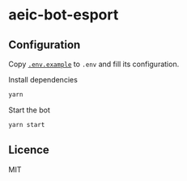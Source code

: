 # aeic-bot-esport
## Configuration
Copy [`.env.example`](./.env.example) to `.env` and fill its configuration.

Install dependencies
```sh
yarn
```

Start the bot
```sh
yarn start
```

## Licence
MIT
